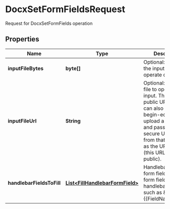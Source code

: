

# DocxSetFormFieldsRequest

Request for DocxSetFormFields operation
## Properties

Name | Type | Description | Notes
------------ | ------------- | ------------- | -------------
**inputFileBytes** | **byte[]** | Optional: Bytes of the input file to operate on |  [optional]
**inputFileUrl** | **String** | Optional: URL of a file to operate on as input.  This can be a public URL, or you can also use the begin-editing API to upload a document and pass in the secure URL result from that operation as the URL here (this URL is not public). |  [optional]
**handlebarFieldsToFill** | [**List&lt;FillHandlebarFormField&gt;**](FillHandlebarFormField.md) | Handlebar style form fields to fill in; form field that is handlebar style, such as \&quot;{{FieldName}}\&quot; |  [optional]



